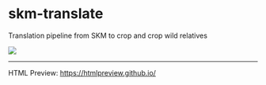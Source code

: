 # skm-translate
Translation pipeline from SKM to crop and crop wild relatives

![](./figs/pipeline.svg)

___
HTML Preview: <https://htmlpreview.github.io/>